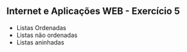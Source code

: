 ## Internet e Aplicações WEB - Exercício 5

- Listas Ordenadas
- Listas não ordenadas
- Listas aninhadas 